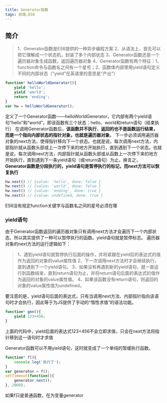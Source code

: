 ```yaml
---
title: Generator函数
tags: 前端,ES6
---
```


## 简介
>1、Generator函数是ES6提供的一种异步编程方案
>2、从语法上，首先可以把它理解成一个状态机，封装了多个内部状态
>3、Generator函数还是一个遍历器对象生成函数，返回遍历器对象
>4、Generator函数有两个特征：1、function命令与函数名之间有一个星号；2、函数体内部使用yield语句定义不同的内部状态（“yield”在英语里的意思是“产出”）

```javascript
function* helloWorldGenerator(){
	yield 'hello';
	yield 'world';
	return 'ending';
}
var hw = helloWorldGenerator();
```
定义了一个Generator函数——helloWorldGenerator，它内部有两个yield语句“hello”和“world”，即该函数有三个状态：hello、world和return语句（结束执行）
在调用Generator函数后，**该函数并不执行**，**返回的也不是函数运行结果，而是一个指向内部状态的指针对象，也就是遍历器对象**。
下一步必须调用遍历器对象的next方法，使得指针移向下一个状态。也就是说，每次调用next方法，内部指针就从函数头部或上一次停下来的地方开始执行，直到遇到下一个状态。也就是说，每次调用next方法，内部指针就从函数头部或从函数上一次停下来的地方开始执行，直到遇到下一条yield语句（或return语句）为止。换言之，**Generator函数是分段执行的，yield语句是暂停执行的标记，而next方法可以恢复执行**
```javascript
hw.next() // {value: 'hello', done: false }
hw.next() // {value: 'world', done: false }
hw.next() // {value: 'ending', done: true }
hw.next() // {value: undefined, done: true }
```
ES6没有规定function关键字与函数名之间的星号必须在哪

### yield语句
由于Generator函数返回的遍历器对象只有调用next方法才会遍历下一个内部状态，所以其实提供了一种可以暂停执行的函数。yield语句就是暂停标志。
遍历器对象的next方法的运行逻辑如下：
>1、遇到yield语句就暂停执行后面的操作，并将紧跟在yield后的表达式的值作为返回的对象的value属性值
>2、下一次调用next方法时才会继续执行，直到遇到下一个yield语句。
>3、如果没有再遇到新的yield语句，就一直运行到函数结束，直到return语句为止，并将return语句后面的表达式的值作为返回的对象的value属性值。
>4、如果该函数没有return语句，则返回的对象的value属性值为undefined。

要注意的是，yield语句后面的表达式，只有当调用next方法、内部指针指向该语句时才会执行，因此等于为JS提供了手动的“惰性求值”的语法功能。
```javascript
function* gen(){
	yield 123+456;
}
```
上面的代码中，yield后面的表达式123+456不会立即求值，只会在next方法将指针移到这一语句时才求值

Generator函数可以不用yield语句，这时就变成了一个单纯的暂缓执行函数。
```javascript
function* f(){
	console.log('执行了');
}
var generator = f();
setTimeout(function(){
	generator.next();
}, 2000);
```
如果f只是普通函数，在为变量generator